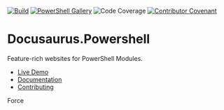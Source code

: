 [![Build](https://github.com/alt3/Docusaurus.Powershell/actions/workflows/main.yml/badge.svg)](https://github.com/alt3/Docusaurus.Powershell/actions/workflows/main.yml)
[![PowerShell Gallery](https://img.shields.io/powershellgallery/dt/Alt3.Docusaurus.Powershell?style=flat-square)](https://www.powershellgallery.com/packages/Alt3.Docusaurus.Powershell)
![Code Coverage](https://img.shields.io/codecov/c/github/alt3/Docusaurus.Powershell?style=flat-square)
[![Contributor Covenant](https://img.shields.io/badge/Contributor%20Covenant-v2.0%20adopted-ff69b4.svg?style=flat-square)](https://www.contributor-covenant.org/version/2/0/code_of_conduct)

# Docusaurus.Powershell

Feature-rich websites for PowerShell Modules.

- [Live Demo](https://docusaurus-powershell.vercel.app)
- [Documentation](https://docusaurus-powershell.vercel.app/docs/introduction)
- [Contributing](https://docusaurus-powershell.vercel.app/docs/contributing)

Force
